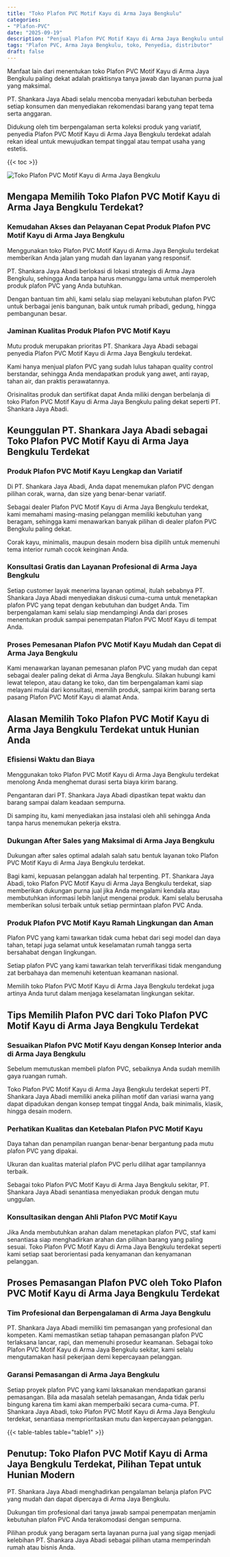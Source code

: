 ```yaml
---
title: "Toko Plafon PVC Motif Kayu di Arma Jaya Bengkulu"
categories: 
- "Plafon-PVC"
date: "2025-09-19"
description: "Penjual Plafon PVC Motif Kayu di Arma Jaya Bengkulu untuk tempat tinggal, office, serta ritel. Plafon unggulan, variasi motif, pilihan warna elegan, dengan jasa instalasi dikerjakan oleh tim berpengalaman serta kepastian resmi!|Layanan distribusi Plafon PVC Motif Kayu di Arma Jaya Bengkulu untuk keperluan hunian, office, atau gerai, beserta produk unggulan dan penempatan oleh tenaga ahli profesional dan jaminan resmi.|Alternatif Plafon PVC Motif Kayu di Arma Jaya Bengkulu yang terpercaya bagi tempat tinggal, perkantoran, dan toko, dengan plafon berkualitas dan pemasangan ditangani oleh tenaga ahli ahli dan garansi resmi.|Penjualan Plafon PVC Motif Kayu di Arma Jaya Bengkulu untuk tempat tinggal, perkantoran, serta gerai, dengan produk berkualitas dan pemasangan oleh teknisi profesional, disertai dengan jaminan resmi.}"
tags: "Plafon PVC, Arma Jaya Bengkulu, toko, Penyedia, distributor"
draft: false
---
```


Manfaat lain dari menentukan toko Plafon PVC Motif Kayu di Arma Jaya Bengkulu paling dekat adalah praktisnya tanya jawab dan layanan purna jual yang maksimal.

PT. Shankara Jaya Abadi selalu mencoba menyadari kebutuhan berbeda setiap konsumen dan menyediakan rekomendasi barang yang tepat tema serta anggaran.

Didukung oleh tim berpengalaman serta koleksi produk yang variatif, penyedia Plafon PVC Motif Kayu di Arma Jaya Bengkulu terdekat adalah rekan ideal untuk mewujudkan tempat tinggal atau tempat usaha yang estetis.

{{< toc >}}

![Toko Plafon PVC Motif Kayu di Arma Jaya Bengkulu](/images/Plafon-PVC/Toko-Plafon-PVC-Motif-Kayu-di-Arma-Jaya-Bengkulu.png)


## Mengapa Memilih Toko Plafon PVC Motif Kayu di Arma Jaya Bengkulu Terdekat?

### Kemudahan Akses dan Pelayanan Cepat Produk Plafon PVC Motif Kayu di Arma Jaya Bengkulu

Menggunakan toko Plafon PVC Motif Kayu di Arma Jaya Bengkulu terdekat memberikan Anda jalan yang mudah dan layanan yang responsif.

PT. Shankara Jaya Abadi berlokasi di lokasi strategis di Arma Jaya Bengkulu, sehingga Anda tanpa harus menunggu lama untuk memperoleh produk plafon PVC yang Anda butuhkan.

Dengan bantuan tim ahli, kami selalu siap melayani kebutuhan plafon PVC untuk berbagai jenis bangunan, baik untuk rumah pribadi, gedung, hingga pembangunan besar.

### Jaminan Kualitas Produk Plafon PVC Motif Kayu

Mutu produk merupakan prioritas PT. Shankara Jaya Abadi sebagai penyedia Plafon PVC Motif Kayu di Arma Jaya Bengkulu terdekat.

Kami hanya menjual plafon PVC yang sudah lulus tahapan quality control berstandar, sehingga Anda mendapatkan produk yang awet, anti rayap, tahan air, dan praktis perawatannya.

Orisinalitas produk dan sertifikat dapat Anda miliki dengan berbelanja di toko Plafon PVC Motif Kayu di Arma Jaya Bengkulu paling dekat seperti PT. Shankara Jaya Abadi.

## Keunggulan PT. Shankara Jaya Abadi sebagai Toko Plafon PVC Motif Kayu di Arma Jaya Bengkulu Terdekat

### Produk Plafon PVC Motif Kayu Lengkap dan Variatif

Di PT. Shankara Jaya Abadi, Anda dapat menemukan plafon PVC dengan pilihan corak, warna, dan size yang benar-benar variatif.

Sebagai dealer Plafon PVC Motif Kayu di Arma Jaya Bengkulu terdekat, kami memahami masing-masing pelanggan memiliki kebutuhan yang beragam, sehingga kami menawarkan banyak pilihan di dealer plafon PVC Bengkulu paling dekat.

Corak kayu, minimalis, maupun desain modern bisa dipilih untuk memenuhi tema interior rumah cocok keinginan Anda.

### Konsultasi Gratis dan Layanan Profesional di Arma Jaya Bengkulu

Setiap customer layak menerima layanan optimal, itulah sebabnya PT. Shankara Jaya Abadi menyediakan diskusi cuma-cuma untuk menetapkan plafon PVC yang tepat dengan kebutuhan dan budget Anda. Tim berpengalaman kami selalu siap mendampingi Anda dari proses menentukan produk sampai penempatan Plafon PVC Motif Kayu di tempat Anda.

### Proses Pemesanan Plafon PVC Motif Kayu Mudah dan Cepat di Arma Jaya Bengkulu

Kami menawarkan layanan pemesanan plafon PVC yang mudah dan cepat sebagai dealer paling dekat di Arma Jaya Bengkulu. Silakan hubungi kami lewat telepon, atau datang ke toko, dan tim berpengalaman kami siap melayani mulai dari konsultasi, memilih produk, sampai kirim barang serta pasang Plafon PVC Motif Kayu di alamat Anda.

## Alasan Memilih Toko Plafon PVC Motif Kayu di Arma Jaya Bengkulu Terdekat untuk Hunian Anda

### Efisiensi Waktu dan Biaya

Menggunakan toko Plafon PVC Motif Kayu di Arma Jaya Bengkulu terdekat menolong Anda menghemat durasi serta biaya kirim barang.

Pengantaran dari PT. Shankara Jaya Abadi dipastikan tepat waktu dan barang sampai dalam keadaan sempurna.

Di samping itu, kami menyediakan jasa instalasi oleh ahli sehingga Anda tanpa harus menemukan pekerja ekstra.

### Dukungan After Sales yang Maksimal di Arma Jaya Bengkulu

Dukungan after sales optimal adalah salah satu bentuk layanan toko Plafon PVC Motif Kayu di Arma Jaya Bengkulu terdekat.

Bagi kami, kepuasan pelanggan adalah hal terpenting. PT. Shankara Jaya Abadi, toko Plafon PVC Motif Kayu di Arma Jaya Bengkulu terdekat, siap memberikan dukungan purna jual jika Anda mengalami kendala atau membutuhkan informasi lebih lanjut mengenai produk. Kami selalu berusaha memberikan solusi terbaik untuk setiap permintaan plafon PVC Anda.

### Produk Plafon PVC Motif Kayu Ramah Lingkungan dan Aman

Plafon PVC yang kami tawarkan tidak cuma hebat dari segi model dan daya tahan, tetapi juga selamat untuk keselamatan rumah tangga serta bersahabat dengan lingkungan.

Setiap plafon PVC yang kami tawarkan telah terverifikasi tidak mengandung zat berbahaya dan memenuhi ketentuan keamanan nasional.

Memilih toko Plafon PVC Motif Kayu di Arma Jaya Bengkulu terdekat juga artinya Anda turut dalam menjaga keselamatan lingkungan sekitar.

## Tips Memilih Plafon PVC dari Toko Plafon PVC Motif Kayu di Arma Jaya Bengkulu Terdekat

### Sesuaikan Plafon PVC Motif Kayu dengan Konsep Interior anda di Arma Jaya Bengkulu

Sebelum memutuskan membeli plafon PVC, sebaiknya Anda sudah memilih gaya ruangan rumah.

Toko Plafon PVC Motif Kayu di Arma Jaya Bengkulu terdekat seperti PT. Shankara Jaya Abadi memiliki aneka pilihan motif dan variasi warna yang dapat dipadukan dengan konsep tempat tinggal Anda, baik minimalis, klasik, hingga desain modern.

### Perhatikan Kualitas dan Ketebalan Plafon PVC Motif Kayu

Daya tahan dan penampilan ruangan benar-benar bergantung pada mutu plafon PVC yang dipakai.

Ukuran dan kualitas material plafon PVC perlu dilihat agar tampilannya terbaik.

Sebagai toko Plafon PVC Motif Kayu di Arma Jaya Bengkulu sekitar, PT. Shankara Jaya Abadi senantiasa menyediakan produk dengan mutu unggulan.

### Konsultasikan dengan Ahli Plafon PVC Motif Kayu

Jika Anda membutuhkan arahan dalam menetapkan plafon PVC, staf kami senantiasa siap menghadirkan arahan dan pilihan barang yang paling sesuai. Toko Plafon PVC Motif Kayu di Arma Jaya Bengkulu terdekat seperti kami setiap saat berorientasi pada kenyamanan dan kenyamanan pelanggan.

## Proses Pemasangan Plafon PVC oleh Toko Plafon PVC Motif Kayu di Arma Jaya Bengkulu Terdekat

### Tim Profesional dan Berpengalaman di Arma Jaya Bengkulu

PT. Shankara Jaya Abadi memiliki tim pemasangan yang profesional dan kompeten. Kami memastikan setiap tahapan pemasangan plafon PVC terlaksana lancar, rapi, dan memenuhi prosedur keamanan. Sebagai toko Plafon PVC Motif Kayu di Arma Jaya Bengkulu sekitar, kami selalu mengutamakan hasil pekerjaan demi kepercayaan pelanggan.

### Garansi Pemasangan di Arma Jaya Bengkulu

Setiap proyek plafon PVC yang kami laksanakan mendapatkan garansi pemasangan. Bila ada masalah setelah pemasangan, Anda tidak perlu bingung karena tim kami akan memperbaiki secara cuma-cuma. PT. Shankara Jaya Abadi, toko Plafon PVC Motif Kayu di Arma Jaya Bengkulu terdekat, senantiasa memprioritaskan mutu dan kepercayaan pelanggan.

{{< table-tables table="table1" >}}

## Penutup: Toko Plafon PVC Motif Kayu di Arma Jaya Bengkulu Terdekat, Pilihan Tepat untuk Hunian Modern

PT. Shankara Jaya Abadi menghadirkan pengalaman belanja plafon PVC yang mudah dan dapat dipercaya di Arma Jaya Bengkulu.

Dukungan tim profesional dari tanya jawab sampai penempatan menjamin kebutuhan plafon PVC Anda terakomodasi dengan sempurna.

Pilihan produk yang beragam serta layanan purna jual yang sigap menjadi kelebihan PT. Shankara Jaya Abadi sebagai pilihan utama memperindah rumah atau bisnis Anda.